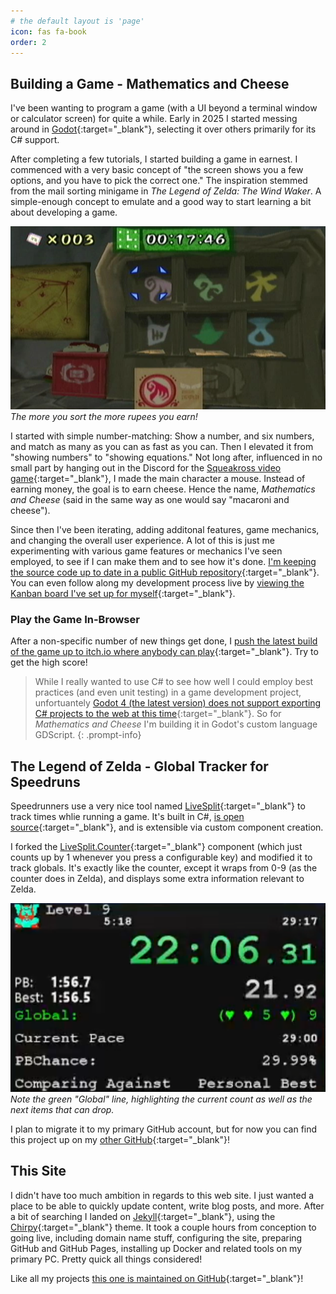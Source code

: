 ```yaml
---
# the default layout is 'page'
icon: fas fa-book
order: 2
---
```


## Building a Game - Mathematics and Cheese

I've been wanting to program a game (with a UI beyond a terminal window or calculator screen) for quite a while. Early in 2025 I started messing around in [Godot](https://godotengine.org/){:target="_blank"}, selecting it over others primarily for its C# support.

After completing a few tutorials, I started building a game in earnest. I commenced with a very basic concept of "the screen shows you a few options, and you have to pick the correct one." The inspiration stemmed from the mail sorting minigame in *The Legend of Zelda: The Wind Waker*. A simple-enough concept to emulate and a good way to start learning a bit about developing a game.

![A screenshot from the video game "The Legend of Zelda: The Wind Waker" showcasing the mail sorting minigame](/assets/pages/projects/wind-waker-mail-sort-screenshot.png)
_The more you sort the more rupees you earn!_

I started with simple number-matching: Show a number, and six numbers, and match as many as you can as fast as you can. Then I elevated it from "showing numbers" to "showing equations." Not long after, influenced in no small part by hanging out in the Discord for the [Squeakross video game](https://squeakross.cool/){:target="_blank"}, I made the main character a mouse. Instead of earning money, the goal is to earn cheese. Hence the name, *Mathematics and Cheese* (said in the same way as one would say "macaroni and cheese").

Since then I've been iterating, adding additonal features, game mechanics, and changing the overall user experience. A lot of this is just me experimenting with various game features or mechanics I've seen employed, to see if I can make them and to see how it's done. [I'm keeping the source code up to date in a public GitHub repository](https://github.com/sdepouw/mathematics-and-cheese/){:target="_blank"}. You can even follow along my development process live by [viewing the Kanban board I've set up for myself](https://github.com/users/sdepouw/projects/3/){:target="_blank"}.

### Play the Game In-Browser

After a non-specific number of new things get done, I [push the latest build of the game up to itch.io where anybody can play](https://doctorblue.itch.io/mathematics-and-cheese){:target="_blank"}. Try to get the high score!

> While I really wanted to use C# to see how well I could employ best practices (and even unit testing) in a game development project, 
> unfortuantely [Godot 4 (the latest version) does not support exporting C# projects to the web at this time](https://godotengine.org/article/platform-state-in-csharp-for-godot-4-2/#web){:target="_blank"}. So for *Mathematics and Cheese* I'm building it in Godot's custom language GDScript.
{: .prompt-info}

## The Legend of Zelda - Global Tracker for Speedruns

Speedrunners use a very nice tool named [LiveSplit](https://livesplit.org/){:target="_blank"} to track times whlie running a game. It's built in C#, [is open source](https://github.com/LiveSplit){:target="_blank"}, and is extensible via custom component creation.

I forked the [LiveSplit.Counter](https://github.com/LiveSplit/LiveSplit.Counter){:target="_blank"} component (which just counts up by 1 whenever you press a configurable key) and modified it to track globals. It's exactly like the counter, except it wraps from 0-9 (as the counter does in Zelda), and displays some extra information relevant to Zelda.

![A screenshot of LiveSplit highlighting the global counter](/assets/pages/projects/livesplit-global-counter.png)
_Note the green "Global" line, highlighting the current count as well as the next items that can drop._

I plan to migrate it to my primary GitHub account, but for now you can find this project up on my [other GitHub](https://github.com/DoctorBlue/LiveSplit.GlobalCounter){:target="_blank"}!

## This Site

I didn't have too much ambition in regards to this web site. I just wanted a place to be able to quickly update content, write blog posts, and more. After a bit of searching I landed on [Jekyll](https://jekyllrb.com/){:target="_blank"}, using the [Chirpy](https://github.com/cotes2020/jekyll-theme-chirpy){:target="_blank"} theme. It took a couple hours from conception to going live, including domain name stuff, configuring the site, preparing GitHub and GitHub Pages, installing up Docker and related tools on my primary PC. Pretty quick all things considered!

Like all my projects [this one is maintained on GitHub](https://github.com/sdepouw/scottdepouw.com){:target="_blank"}!
